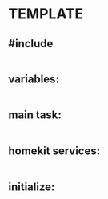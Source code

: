 # TEMPLATE

## #include
```c

```

## variables:
```c

```

## main task:
```c

```

## homekit services:
```c

```

## initialize:
```c

```
